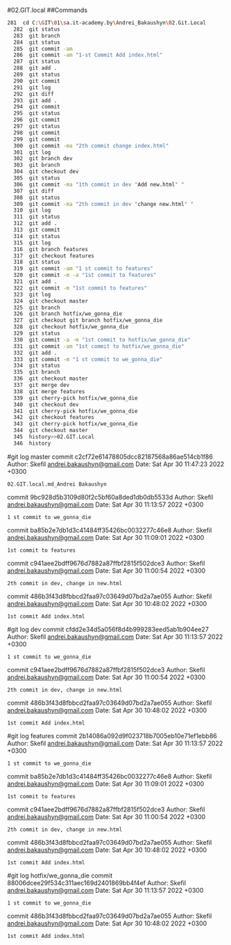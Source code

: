 #02.GIT.local
##Commands
```bash
281  cd C:\GIT\01\sa.it-academy.by\Andrei_Bakaushyn\02.Git.Local
  282  git status
  283  git branch
  284  git status
  285  git commit -am
  286  git commit -am "1-st Commit Add index.html"
  287  git status
  288  git add .
  289  git status
  290  git commit
  291  git log
  292  git diff
  293  git add .
  294  git commit
  295  git status
  296  git commit
  297  git status
  298  git commit
  299  git commit
  300  git commit -ma "2th commit change index.html"
  301  git log
  302  git branch dev
  303  git branch
  304  git checkout dev
  305  git status
  306  git commit -ma "1th commit in dev "Add new.html" "
  307  git diff
  308  git status
  309  git commit -ma "2th commit in dev "change new.html" "
  310  git log
  311  git status
  312  git add .
  313  git commit
  314  git status
  315  git log
  316  git branch features
  317  git checkout features
  318  git status
  319  git commit -am "1 st commit to features"
  320  git commit -m -a "1st commit to features"
  321  git add .
  322  git commit -m "1st commit to features"
  323  git log
  324  git checkout master
  325  git branch
  326  git branch hotfix/we_gonna_die
  327  git checkout git branch hotfix/we_gonna_die
  328  git checkout hotfix/we_gonna_die
  329  git status
  330  git commit -a -m "1st commit to hotfix/we_gonna_die"
  331  git commit -am "1st commit to hotfix/we_gonna_die"
  332  git add .
  333  git commit -m "1 st commit to we_gonna_die"
  334  git status
  335  git branch
  336  git checkout master
  337  git merge dev
  338  git merge features
  339  git cherry-pick hotfix/we_gonna_die
  340  git checkout dev
  341  git cherry-pick hotfix/we_gonna_die
  342  git checkout features
  343  git cherry-pick hotfix/we_gonna_die
  344  git checkout master
  345  history>>02.GIT.Local
  346  history
  ```
  #git log master 
  commit c2cf72e61478805dcc82187568a86ae514cb1f86
Author: Skefil <andrei.bakaushyn@gmail.com>
Date:   Sat Apr 30 11:47:23 2022 +0300

    02.GIT.local.md_Andrei Bakaushyn

commit 9bc928d5b3109d80f2c5bf60a8ded1db0db5533d
Author: Skefil <andrei.bakaushyn@gmail.com>
Date:   Sat Apr 30 11:13:57 2022 +0300

    1 st commit to we_gonna_die

commit ba85b2e7db1d3c41484ff35426bc0032277c46e8
Author: Skefil <andrei.bakaushyn@gmail.com>
Date:   Sat Apr 30 11:09:01 2022 +0300

    1st commit to features

commit c941aee2bdff9676d7882a87ffbf2815f502dce3
Author: Skefil <andrei.bakaushyn@gmail.com>
Date:   Sat Apr 30 11:00:54 2022 +0300

    2th commit in dev, change in new.html

commit 486b3f43d8fbbcd2faa97c03649d07bd2a7ae055
Author: Skefil <andrei.bakaushyn@gmail.com>
Date:   Sat Apr 30 10:48:02 2022 +0300

    1st commit Add index.html
#git log dev
commit cfdd2e34d5a056f8d4b999283eed5ab1b904ee27
Author: Skefil <andrei.bakaushyn@gmail.com>
Date:   Sat Apr 30 11:13:57 2022 +0300

    1 st commit to we_gonna_die

commit c941aee2bdff9676d7882a87ffbf2815f502dce3
Author: Skefil <andrei.bakaushyn@gmail.com>
Date:   Sat Apr 30 11:00:54 2022 +0300

    2th commit in dev, change in new.html

commit 486b3f43d8fbbcd2faa97c03649d07bd2a7ae055
Author: Skefil <andrei.bakaushyn@gmail.com>
Date:   Sat Apr 30 10:48:02 2022 +0300

    1st commit Add index.html
#git log features
commit 2b14086a092d9f023718b7005eb10e71ef1ebb86
Author: Skefil <andrei.bakaushyn@gmail.com>
Date:   Sat Apr 30 11:13:57 2022 +0300

    1 st commit to we_gonna_die

commit ba85b2e7db1d3c41484ff35426bc0032277c46e8
Author: Skefil <andrei.bakaushyn@gmail.com>
Date:   Sat Apr 30 11:09:01 2022 +0300

    1st commit to features

commit c941aee2bdff9676d7882a87ffbf2815f502dce3
Author: Skefil <andrei.bakaushyn@gmail.com>
Date:   Sat Apr 30 11:00:54 2022 +0300

    2th commit in dev, change in new.html

commit 486b3f43d8fbbcd2faa97c03649d07bd2a7ae055
Author: Skefil <andrei.bakaushyn@gmail.com>
Date:   Sat Apr 30 10:48:02 2022 +0300

    1st commit Add index.html
#git log  hotfix/we_gonna_die
commit 88006dcee29f534c311aec169d2401869bb4f4ef
Author: Skefil <andrei.bakaushyn@gmail.com>
Date:   Sat Apr 30 11:13:57 2022 +0300

    1 st commit to we_gonna_die

commit 486b3f43d8fbbcd2faa97c03649d07bd2a7ae055
Author: Skefil <andrei.bakaushyn@gmail.com>
Date:   Sat Apr 30 10:48:02 2022 +0300

    1st commit Add index.html


  




